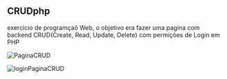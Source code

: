 ## CRUDphp
exercicio de programçaõ Web, o objetivo era fazer uma pagina com backend CRUD(Create, Read, Update, Delete) com permições de Login em PHP

![PaginaCRUD](https://user-images.githubusercontent.com/81270407/173203320-4aa8300f-ce6e-4df8-9c2f-250969567a09.png)

![loginPaginaCRUD](https://user-images.githubusercontent.com/81270407/173203347-1c61abfe-38d6-4255-beb4-607c8b6aad30.png)
